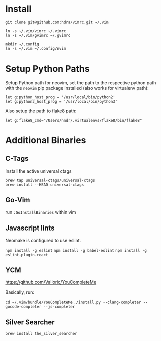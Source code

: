 # Install
```
git clone git@github.com:hdra/vimrc.git ~/.vim

ln -s ~/.vim/vimrc ~/.vimrc
ln -s ~/.vim/gvimrc ~/.gvimrc

mkdir ~/.config
ln -s ~/.vim ~/.config/nvim
```

# Setup Python Paths

Setup Python path for neovim, set the path to the respective python path
with the `neovim` pip package installed (also works for virtualenv path):

    let g:python_host_prog = '/usr/local/bin/python2'
    let g:python3_host_prog = '/usr/local/bin/python3'

Also setup the path to flake8 path:

    let g:flake8_cmd="/Users/hndr/.virtualenvs/flake8/bin/flake8"


# Additional Binaries

## C-Tags

Install the active universal ctags

    brew tap universal-ctags/universal-ctags
    brew install --HEAD universal-ctags


## Go-Vim

run `:GoInstallBinaries` within vim


## Javascript lints
Neomake is configured to use eslint.

`npm install -g eslint`
`npm install -g babel-eslint`
`npm install -g eslint-plugin-react`


## YCM

https://github.com/Valloric/YouCompleteMe

Basically, run:

`cd ~/.vim/bundle/YouCompleteMe`
`./install.py --clang-completer --gocode-completer --js-completer`


## Silver Searcher

`brew install the_silver_searcher`
